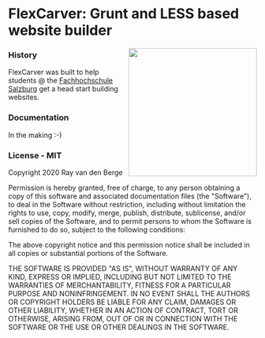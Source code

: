 # FlexCarver: Grunt and LESS based website builder

<img align="right" height="260" src="https://comfortpages.com/media/logo/thumbnail/FlexCarverLogo_V1.0.svg">


### History

FlexCarver was built to help students @ the [Fachhochschule Salzburg](https://www.fh-salzburg.ac.at/) get a head start building websites.

### Documentation

In the making :-)

### License - MIT

Copyright 2020 Ray van den Berge

Permission is hereby granted, free of charge, to any person obtaining a copy of this software and associated documentation files (the "Software"), to deal in the Software without restriction, including without limitation the rights to use, copy, modify, merge, publish, distribute, sublicense, and/or sell copies of the Software, and to permit persons to whom the Software is furnished to do so, subject to the following conditions:

The above copyright notice and this permission notice shall be included in all copies or substantial portions of the Software.

THE SOFTWARE IS PROVIDED "AS IS", WITHOUT WARRANTY OF ANY KIND, EXPRESS OR IMPLIED, INCLUDING BUT NOT LIMITED TO THE WARRANTIES OF MERCHANTABILITY, FITNESS FOR A PARTICULAR PURPOSE AND NONINFRINGEMENT. IN NO EVENT SHALL THE AUTHORS OR COPYRIGHT HOLDERS BE LIABLE FOR ANY CLAIM, DAMAGES OR OTHER LIABILITY, WHETHER IN AN ACTION OF CONTRACT, TORT OR OTHERWISE, ARISING FROM, OUT OF OR IN CONNECTION WITH THE SOFTWARE OR THE USE OR OTHER DEALINGS IN THE SOFTWARE.
